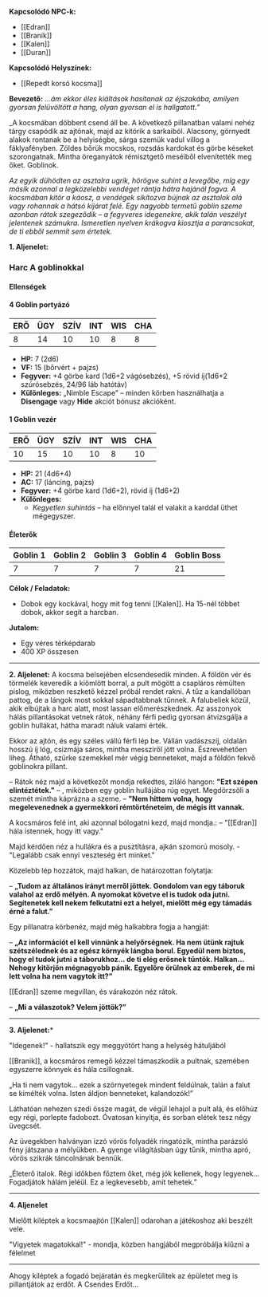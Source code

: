 
**Kapcsolódó NPC-k:**  
- [[Edran]]
- [[Branik]]
- [[Kalen]]
- [[Duran]]

**Kapcsolódó Helyszínek:**  
- [[Repedt korsó kocsma]]  

**Bevezető:** _…ám ekkor éles kiáltások hasítanak az éjszakába, amilyen gyorsan felüvöltött a hang, olyan gyorsan el is hallgatott.”_

_A kocsmában döbbent csend áll be. A következő pillanatban valami nehéz tárgy csapódik az ajtónak, majd az kitörik a sarkaiból. Alacsony, görnyedt alakok rontanak be a helyiségbe, sárga szemük vadul villog a fáklyafényben. Zöldes bőrük mocskos, rozsdás kardokat és görbe késeket szorongatnak. Mintha öreganyátok rémisztgető meséiből elvenítették meg őket. Goblinok.

_Az egyik dühödten az asztalra ugrik, hörögve suhint a levegőbe, míg egy másik azonnal a legközelebbi vendéget rántja hátra hajánál fogva. A kocsmában kitör a káosz, a vendégek sikítozva bújnak az asztalok alá vagy rohannak a hátsó kijárat felé. Egy nagyobb termetű goblin szeme azonban rátok szegeződik – a fegyveres idegenekre, akik talán veszélyt jelentenek számukra. Ismeretlen nyelven krákogva kiosztja a parancsokat, de ti ebből semmit sem értetek._

**1. Aljenelet:**
### Harc A goblinokkal
#### Ellenségek

#### 4 Goblin portyázó
| ERŐ | ÜGY | SZÍV | INT | WIS | CHA |
| --- | --- | ---- | --- | --- | --- |
| 8   | 14  | 10   | 10  | 8   | 8   |

- **HP:** 7 (2d6)
- **VF:** 15 (bőrvért + pajzs)
- **Fegyver:** +4 görbe kard (1d6+2 vágósebzés), +5 rövid íj(1d6+2 szúrósebzés, 24/96 láb hatótáv)
- **Különleges:** „Nimble Escape” – minden körben használhatja a **Disengage** vagy **Hide** akciót bónusz akcióként.

#### 1 Goblin vezér
| ERŐ | ÜGY | SZÍV | INT | WIS | CHA |
| --- | --- | ---- | --- | --- | --- |
| 10  | 15  | 10   | 10  | 8   | 10  |

- **HP:** 21 (4d6+4)
- **AC:** 17 (láncing, pajzs)
- **Fegyver:** +4 görbe kard (1d6+2), rövid íj (1d6+2)
- **Különleges:**
    - _Kegyetlen suhintás_ – ha előnnyel talál el valakit a karddal üthet mégegyszer.

#### Életerők

| Goblin 1 | Goblin 2 | Goblin 3 | Goblin 4 | Goblin Boss |
| -------- | -------- | -------- | -------- | ----------- |
| 7        | 7        | 7        | 7        | 21          |

**Célok / Feladatok:**  
-  Dobok egy kockával, hogy mit fog tenni [[Kalen]]. Ha 15-nél többet dobok, akkor segít a harcban.

**Jutalom:**  
-  Egy véres térképdarab
-  400 XP összesen

---

**2. Aljelenet:**
A kocsma belsejében elcsendesedik minden. A földön vér és törmelék keveredik a kiömlött borral, a pult mögött a csapláros rémülten pislog, miközben reszkető kézzel próbál rendet rakni. A tűz a kandallóban pattog, de a lángok most sokkal sápadtabbnak tűnnek. A falubeliek közül, akik elbújtak a harc alatt, most lassan előmerészkednek. Az asszonyok hálás pillantásokat vetnek rátok, néhány férfi pedig gyorsan átvizsgálja a goblin hullákat, hátha maradt náluk valami érték.

Ekkor az ajtón, és egy széles vállú férfi lép be. Vállán vadászszíj, oldalán hosszú íj lóg, csizmája sáros, mintha messziről jött volna. Észrevehetően liheg. Átható, szürke szemekkel mér végig benneteket, majd a földön fekvő goblinokra pillant.

– Rátok néz majd a következőt mondja rekedtes, ziláló hangon: **"Ezt szépen elintéztétek."** – , miközben egy goblin hullájába rúg egyet. Megdörzsöli a szemét mintha káprázna a szeme. – **"Nem hittem volna, hogy megelevenednek a gyermekkori rémtörténeteim, de mégis itt vannak.** 

A kocsmáros felé int, aki azonnal bólogatni kezd, majd mondja.: – "[[Edran]] hála istennek, hogy itt vagy."

Majd kérdően néz a hullákra és a pusztításra, ajkán szomorú mosoly. - "Legalább csak ennyi veszteség ért minket."

Közelebb lép hozzátok, majd halkan, de határozottan folytatja:

– **„Tudom az általános irányt merről jöttek. Gondolom van egy táboruk valahol az erdő mélyén. A nyomokat követve el is tudok oda jutni. Segítenetek kell nekem felkutatni ezt a helyet, mielőtt még egy támadás érné a falut.”**

Egy pillanatra körbenéz, majd még halkabbra fogja a hangját:

– **„Az információt el kell vinnünk a helyőrségnek. Ha nem ütünk rajtuk szétszélednek és az egész környék lángba borul. Egyedül nem biztos, hogy el tudok jutni a táborukhoz… de ti elég erősnek tűntök. Halkan... Nehogy kitörjön mégnagyobb pánik. Egyelőre örülnek az emberek, de mi lett volna ha nem vagytok itt?”**

[[Edran]] szeme megvillan, és várakozón néz rátok.

– **„Mi a válaszotok? Velem jöttök?”**

---
**3. Aljelenet:***

"Idegenek!" - hallatszik egy meggyötört hang a helység hátuljából

[[Branik]], a kocsmáros remegő kézzel támaszkodik a pultnak, szemében egyszerre könnyek és hála csillognak. 

„Ha ti nem vagytok… ezek a szörnyetegek mindent feldúlnak, talán a falut se kímélték volna. Isten áldjon benneteket, kalandozók!”

Láthatóan nehezen szedi össze magát, de végül lehajol a pult alá, és előhúz egy régi, porlepte fadobozt. Óvatosan kinyitja, és sorban elétek tesz négy üvegcsét.

Az üvegekben halványan izzó vörös folyadék ringatózik, mintha parázsló fény játszana a mélyükben. A gyenge világításban úgy tűnik, mintha apró, vörös szikrák táncolnának bennük.

„Életerő italok. Régi időkben főztem őket, még jók kellenek, hogy legyenek… Fogadjátok hálám jeléül. Ez a legkevesebb, amit tehetek.”

---

**4. Aljenelet**

Mielőtt kiléptek a kocsmaajtón [[Kalen]] odarohan a játékoshoz aki beszélt vele.

"Vigyetek magatokkal!" - mondja, közben hangjából megpróbálja kiűzni a félelmet

---
Ahogy kiléptek a fogadó bejáratán és megkerülitek az épületet meg is pillantjátok az erdőt. A Csendes Erdőt...
